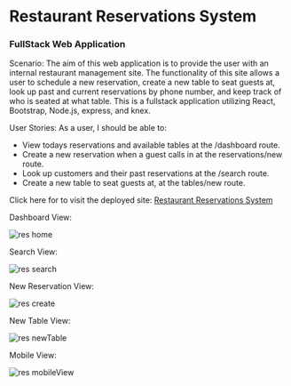 # Restaurant Reservations System # 
### FullStack Web Application ###

Scenario: The aim of this web application is to provide the user with an internal restaurant management site. The functionality of this site allows a user to schedule a new reservation, create a new table to seat guests at, look up past and current reservations by phone number, and keep track of who is seated at what table. This is a fullstack application utilizing React, Bootstrap, Node.js, express, and knex.

User Stories: As a user, I should be able to:
* View todays reservations and available tables at the /dashboard route.
* Create a new reservation when a guest calls in at the reservations/new route.
* Look up customers and their past reservations at the /search route.
* Create a new table to seat guests at, at the tables/new route.

Click here for to visit the deployed site: [Restaurant Reservations System](https://restaurant-reservations-system.onrender.com)


Dashboard View:

![res home](https://github.com/AuroraHusong/newRestaurantRes/assets/90487267/f8d48845-d401-45fe-8133-e6bd2c91ed10)

Search View:
  
![res search](https://github.com/AuroraHusong/newRestaurantRes/assets/90487267/5ab949e4-7e81-410c-956f-1cf327d95014)

New Reservation View:

![res create](https://github.com/AuroraHusong/newRestaurantRes/assets/90487267/dbd1df78-b61c-476c-a75d-12dbddb17e09)

New Table View:

![res newTable](https://github.com/AuroraHusong/newRestaurantRes/assets/90487267/42b753af-46a2-45cc-af5a-d87a99748e7d)

Mobile View:

![res mobileView](https://github.com/AuroraHusong/newRestaurantRes/assets/90487267/e51b98ab-3ba8-4cb3-92d5-610bd50f03d1)
